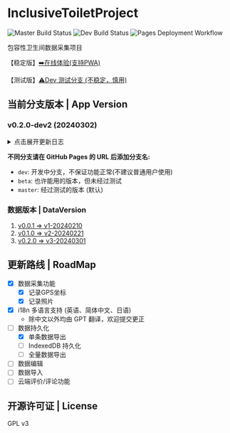 # InclusiveToiletProject

![Master Build Status](https://github.com/angelkawaii2/InclusiveToiletProject/actions/workflows/deploy-master.yml/badge.svg)
![Dev Build Status](https://github.com/angelkawaii2/InclusiveToiletProject/actions/workflows/deploy-dev.yml/badge.svg)
![Pages Deployment Workflow](https://github.com/Angelkawaii2/InclusiveToiletProject/actions/workflows/pages/pages-build-deployment/badge.svg)

包容性卫生间数据采集项目

【稳定版】[➡️在线体验(支持PWA)](https://angelkawaii2.github.io/InclusiveToiletProject/)

【测试版】[⚠️Dev 测试分支 (不稳定，慎用)](https://angelkawaii2.github.io/InclusiveToiletProject/dev/)

## 当前分支版本 | App Version

### v0.2.0-dev2 (20240302)

<details>

<summary>
点击展开更新日志
</summary>
变更

1. 解耦剩余其他组件
2. 引入pinia管理全局状态
3. 为``metadata``面板中添加了吹风机/干手机的选项
4. 修正部分翻译问题

</details>

**不同分支请在 GitHub Pages 的 URL 后添加分支名:**

- ``dev``: 开发中分支，不保证功能正常(不建议普通用户使用)
- ``beta``: 也许能用的版本，但未经过测试
- ``master``: 经过测试的版本 (默认)

### 数据版本 | DataVersion

1. [v0.0.1 => v1-20240210](./data_structure/v1-20240210.md)
2. [v0.1.0 => v2-20240221](./data_structure/v2-20240221.md)
3. [v0.2.0 => v3-20240301](./data_structure/v3-20240301.md)

## 更新路线 | RoadMap

- [x] 数据采集功能
    - [x] 记录GPS坐标
    - [x] 记录照片
- [x] i18n 多语言支持 (英语、简体中文、日语)
  - 除中文以外均由 GPT 翻译，欢迎提交更正
- [ ] 数据持久化
    - [x] 单条数据导出
    - [ ] IndexedDB 持久化
    - [ ] 全量数据导出
- [ ] 数据编辑
- [ ] 数据导入
- [ ] 云端评价/评论功能

## 开源许可证 | License

GPL v3

